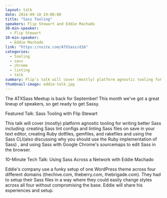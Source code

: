 ```yaml
---
layout: talk
date: 2014-09-18 19:00:00
title: "Sass Tooling"
speakers: Flip Stewart and Eddie Machado
30-min-speaker:
  - Flip Stewart
10-min-speaker:
  - Eddie Machado
link: "https://nvite.com/ATXSass/d16"
categories:
  - tooling
  - sass
  - chrome
  - linting
  - talk
summary: Flip's talk will cover (mostly) platform agnostic tooling for writing better Sass. Eddie discusses how one Wordpress theme is used across four domains.
thumbnail-image: eddie-talk.jpg
---
```


The ATXSass Meetup is back for September! This month we've got a great lineup of speakers, so get ready to get Sassy.

Featured Talk: Sass Tooling with Flip Stewart

This talk will cover (mostly) platform agnostic tooling for writing better Sass including: creating Sass lint configs and linting Sass files on save in your text editor, creating Ruby dotfiles, gemfiles, and rakefiles and using the Sass CLI(also discussing why you should use the Ruby implementation of Sass) , and using Sass with Google Chrome's sourcemaps to edit Sass in the browser.

10-Minute Tech Talk: Using Sass Across a Network with Eddie Machado

Eddie's company use a funky setup of one WordPress theme across four different domains (thechive.com, theberry.com, thebrigade.com). They had to setup their Sass files in a way where they could easily change styles across all four without compromising the base. Eddie will share his experiences and setup.